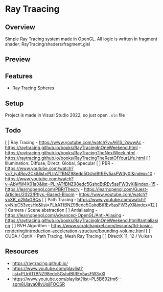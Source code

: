 # Ray Traacing

## Overview
Simple Ray Tracing system made in OpenGL. All logic is written in fragment shader: RayTracing/shaders/fragment.glsl

## Preview

## Features
- Ray Tracing Spheres

## Setup
Project is made in Visual Studio 2022, so just open ```.sln``` file

## Todo
[ ] Ray Tracing
	- https://www.youtube.com/watch?v=A61S_2swwAc
	- https://raytracing.github.io/books/RayTracingInOneWeekend.html
	- https://raytracing.github.io/books/RayTracingTheNextWeek.html
	- https://raytracing.github.io/books/RayTracingTheRestOfYourLife.html
[ ] Illumination: Diffuse, Direct, Global, Specular
[ ] PBR
	- https://www.youtube.com/watch?v=7_iy4Rov2Ck&list=PLlrATfBNZ98edc5GshdBtREv5asFW3yXl&index=10
	- https://www.youtube.com/watch?v=AbVfW4X01a0&list=PLlrATfBNZ98edc5GshdBtREv5asFW3yXl&index=15
	- https://learnopengl.com/PBR/Theory
	- https://learnopengl.com/Guest-Articles/2022/Phys.-Based-Bloom
	- https://www.youtube.com/watch?v=XK_p2MxGBQs
[ ] Path Tracing
	- https://www.youtube.com/watch?v=NIpC53vesHo&list=PLlrATfBNZ98edc5GshdBtREv5asFW3yXl&index=12
[ ] Camera / Scene abstraction
[ ] Antialiasing
	- https://learnopengl.com/Advanced-OpenGL/Anti-Aliasing
	- https://raytracing.github.io/books/RayTracingInOneWeekend.html#antialiasing
[ ] BVH Algorithm
	- https://www.scratchapixel.com/lessons/3d-basic-rendering/introduction-acceleration-structure/bounding-volume.html
[ ] CUDA / OptiX - Path Tracing, Mesh Ray Tracing
[ ] DirectX 11, 12 / Vulkan

## Resources
- https://raytracing.github.io/
- https://www.youtube.com/playlist?list=PLlrATfBNZ98edc5GshdBtREv5asFW3yXl
- https://www.youtube.com/playlist?list=PL5B692fm6--sgm8Uiava0IIvUojjFOCSR